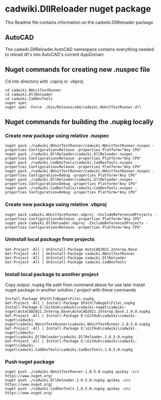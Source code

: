 # cadwiki.DllReloader nuget package
This Readme file contains information on the cadwiki.DllReloader package

## AutoCAD
The cadwiki.DllReloader.AutoCAD namespace contains everything needed to reload dll's into AutoCAD's current AppDomain


## Nuget commands for creating new .nuspec file  
Cd into directory with .csproj or .vbproj  
```
cd cadwiki.NUnitTestRunner
cd cadwiki.DllReloader
cd cadwiki.CadDevTools
nuget spec
nuget spec -Force ./bin/Release/x64/cadwiki.NUnitTestRunner.dll
```

## Nuget commands for building the .nupkg locally
### Create new package using relative .nuspec
```
nuget pack ./cadwiki.NUnitTestRunner/cadwiki.NUnitTestRunner.nuspec -properties Configuration=Release -properties Platform="Any CPU"
nuget pack ./cadwiki.DllReloader/cadwiki.DllReloader.nuspec -properties Configuration=Release -properties Platform="Any CPU"
nuget pack ./cadwiki.CadDevTools/cadwiki.CadDevTools.nuspec -properties Configuration=Release -properties Platform="Any CPU"
nuget pack ./cadwiki.NUnitTestRunner/cadwiki.NUnitTestRunner.nuspec -properties Configuration=Debug -properties Platform="Any CPU"
nuget pack ./cadwiki.DllReloader/cadwiki.DllReloader.nuspec -properties Configuration=Debug -properties Platform="Any CPU"
nuget pack ./cadwiki.CadDevTools/cadwiki.CadDevTools.nuspec -properties Configuration=Debug -properties Platform="Any CPU"
```
### Create new package using relative .vbproj
```
nuget pack cadwiki.NUnitTestRunner.vbproj -IncludeReferencedProjects -properties Configuration=Release -properties Platform="Any CPU"
nuget pack cadwiki.DllReloader.vbproj -IncludeReferencedProjects -properties Configuration=Release -properties Platform="Any CPU"
```

### Uninstall local package from projects
```
Get-Project -All | UnInstall-Package AutoCAD2021.Interop.Base
Get-Project -All | UnInstall-Package cadwiki.NUnitTestRunner
Get-Project -All | UnInstall-Package cadwiki.DllReloader
Get-Project -All | UnInstall-Package cadwiki.CadDevTools
```

### Install local package to another project
Copy output .nupkg file path from command above for use later
Install nuget package in another solution / project with these commands 

```
Install-Package $Path\ToNuget\File\.nupkg
Get-Project -All | Install-Package $Path\ToNuget\File\.nupkg
Install-Package E:\GitHub\cadwiki\cadwiki-nuget\cadwiki-nuget\AutoCAD2021.Interop.Base\AutoCAD2021.Interop.Base.1.0.0.nupkg
Get-Project -All | Install-Package E:\GitHub\cadwiki\cadwiki-nuget\cadwiki-nuget\cadwiki.NUnitTestRunner\cadwiki.NUnitTestRunner.1.0.5.0.nupkg
Get-Project -All | Install-Package E:\GitHub\cadwiki\cadwiki-nuget\cadwiki-nuget\cadwiki.DllReloader\cadwiki.DllReloader.1.0.5.0.nupkg
Get-Project -All | Install-Package E:\GitHub\cadwiki\cadwiki-nuget\cadwiki-nuget\cadwiki.CadDevTools\cadwiki.CadDevTools.1.0.5.0.nupkg
```



### Push nuget package 
```  
nuget push ./cadwiki.NUnitTestRunner.1.0.5.0.nupkg apikey -src https://www.nuget.org/  
nuget push ./cadwiki.DllReloader.1.0.5.0.nupkg apikey -src https://www.nuget.org/  
nuget push ./cadwiki.CadDevTools.1.0.5.0.nupkg apikey -src https://www.nuget.org/  
```